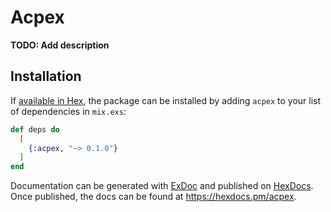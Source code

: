 # Acpex

**TODO: Add description**

## Installation

If [available in Hex](https://hex.pm/docs/publish), the package can be installed
by adding `acpex` to your list of dependencies in `mix.exs`:

```elixir
def deps do
  [
    {:acpex, "~> 0.1.0"}
  ]
end
```

Documentation can be generated with [ExDoc](https://github.com/elixir-lang/ex_doc)
and published on [HexDocs](https://hexdocs.pm). Once published, the docs can
be found at <https://hexdocs.pm/acpex>.

